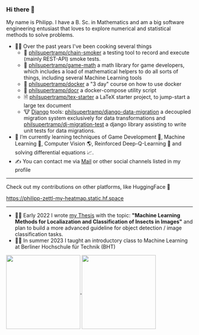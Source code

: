 ### Hi there 👋
My name is Philipp.
I have a B. Sc. in Mathematics and am a big software engineering entusiast that loves to explore numerical and statistical methods to solve problems.

- 🧙‍♂️ Over the past years I've been cooking several things
  - 🤖 [philsupertramp/chain-smoker](https://github.com/philsupertramp/chain-smoker) a testing tool to record and execute (mainly REST-API) smoke tests.
  - 🔭 [philsupertramp/game-math](https://github.com/philsupertramp/game-math) a math library for game developers, which includes a load of mathematical helpers to do all sorts of things, including several Machine Learning tools
  - 🐋 [philsupertramp/docker](https://github.com/philsupertramp/docker) a "3 day" course on how to use docker
  - 🐋 [philsupertramp/docr](https://github.com/philsupertramp/docr) a docker-compose utility script
  - 🗎 [philsupertramp/tex-starter](https://github.com/philsupertramp/tex-starter) a LaTeX starter project, to jump-start a large tex document
  - 🐮 [Django](https://www.djangoproject.com/) tools: [philsupertramp/django-data-migration](https://github.com/philsupertramp/django-data-migration) a decoupled migration system exclusively for data transformations and [philsupertramp/dj-migration-test](https://github.com/philsupertramp/dj-migration-test) a django library assisting to write unit tests for data migrations.
- 🌱 I’m currently learning techniques of Game Development 👾, Machine Learning 🤖, Computer Vision 🌎, Reinforced Deep-Q-Learning 🐤 and solving differential equations 📈.
- ✍️ You can contact me via [Mail](mailto:philipp@godesteem.de) or other social channels listed in my profile

----
Check out my contributions on other platforms, like HuggingFace 🤗

https://philipp-zettl-my-heatmap.static.hf.space

----

- 👨‍🏫 Early 2022 I wrote [my Thesis](https://github.com/philsupertramp/inet) with the topic: **"Machine Learning Methods for Localiazation and Classification of Insects in Images"** and plan to build a more advanced guideline for object detection / image classification tasks.
- 🧑‍🏫 In summer 2023 I taught an introductory class to Machine Learning at Berliner Hochschule für Technik (BHT)


<a href="https://github.com/philsupertramp">
  <img height=200 align="center" src="https://github-readme-stats.vercel.app/api?username=philsupertramp&show_icons=true&bg_color=00000000" />
</a>
<a href="https://github.com/philsupertramp">
  <img height=200 align="center" src="https://github-readme-stats.vercel.app/api/top-langs?username=philsupertramp&theme=blue-green&layout=compact&hide=html,css,javascript&langs_count=8&card_width=320" />
</a>
